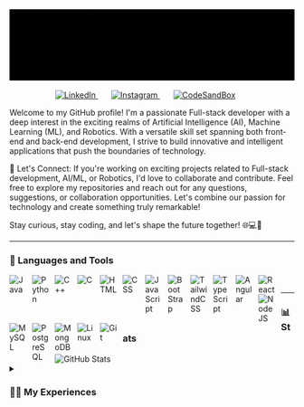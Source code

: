 <img src="https://github.com/souparna-roy/souparna-roy/blob/79a05b63c09253a11fe5c1b4e68988c8bbbf1cbe/souparna-roy-github-intro.gif" />

<p align="center">
<a href="https://www.linkedin.com/in/souparna-roy/" target="blank"><img width="32px" alt="LinkedIn" title="LinkedIn" target="blank" src="https://cdn.jsdelivr.net/gh/devicons/devicon/icons/linkedin/linkedin-original.svg" /> </a>
&#8287;&#8287;&#8287;&#8287;&#8287;
<a href="https://instagram.com/wrick_r?igshid=ZDc4ODBmNjlmNQ==" target="blank"><img width="32px" alt="Instagram" title="Instagram" src="https://raw.githubusercontent.com/rahuldkjain/github-profile-readme-generator/master/src/images/icons/Social/instagram.svg" /> </a>
&#8287;&#8287;&#8287;&#8287;&#8287;
<a href="https://codesandbox.com/souparna_roy" target="blank"><img width="32px" alt="CodeSandBox" title="CodeSandBox" src="https://raw.githubusercontent.com/rahuldkjain/github-profile-readme-generator/master/src/images/icons/Social/codesandbox.svg" /></a>
&#8287;&#8287;&#8287;&#8287;&#8287;
</p>

Welcome to my GitHub profile! I'm a passionate Full-stack developer with a deep interest in the exciting realms of Artificial Intelligence (AI), Machine Learning (ML), and Robotics. With a versatile skill set spanning both front-end and back-end development, I strive to build innovative and intelligent applications that push the boundaries of technology.

🎯 Let's Connect:
If you're working on exciting projects related to Full-stack development, AI/ML, or Robotics, I'd love to collaborate and contribute. Feel free to explore my repositories and reach out for any questions, suggestions, or collaboration opportunities. Let's combine our passion for technology and create something truly remarkable!

Stay curious, stay coding, and let's shape the future together! 🌐💻🚀

---

### 🧰 Languages and Tools

<img align="left" alt="Java" width="30px" style="padding-right:10px;" style="padding-bottom:10px;" src="https://cdn.jsdelivr.net/gh/devicons/devicon/icons/java/java-original.svg"/>
<img align="left" alt="Python" width="30px" style="padding-right:10px;" src="https://cdn.jsdelivr.net/gh/devicons/devicon/icons/python/python-plain.svg" />
<img align="left" alt="C++" width="30px" style="padding-right:10px;" src="https://cdn.jsdelivr.net/gh/devicons/devicon/icons/cplusplus/cplusplus-line.svg" />
<img align="left" alt="C" width="30px" style="padding-right:10px;" src="https://cdn.jsdelivr.net/gh/devicons/devicon/icons/c/c-original.svg" />
<img align="left" alt="HTML" width="30px" style="padding-right:10px;" src="https://cdn.jsdelivr.net/gh/devicons/devicon/icons/html5/html5-plain.svg" />
<img align="left" alt="CSS" width="30px" style="padding-right:10px;" src="https://cdn.jsdelivr.net/gh/devicons/devicon/icons/css3/css3-plain.svg" />
<img align="left" alt="JavaScript" width="30px" style="padding-right:10px;" src="https://cdn.jsdelivr.net/gh/devicons/devicon/icons/javascript/javascript-plain.svg" />
<img align="left" alt="BootStrap" width="30px" style="padding-right:10px;" src="https://cdn.jsdelivr.net/gh/devicons/devicon/icons/bootstrap/bootstrap-original.svg" />
<img align="left" alt="TailwindCSS" width="30px" style="padding-right:10px;" src="https://cdn.jsdelivr.net/gh/devicons/devicon/icons/tailwindcss/tailwindcss-plain.svg" />         
<img align="left" alt="TypeScript" width="30px" style="padding-right:10px;" src="https://cdn.jsdelivr.net/gh/devicons/devicon/icons/typescript/typescript-plain.svg" />
<img align="left" alt="Angular" width="30px" style="padding-right:10px;" src="https://cdn.jsdelivr.net/gh/devicons/devicon/icons/angularjs/angularjs-plain.svg" />
<img align="left" alt="React" width="30px" style="padding-right:10px;" src="https://cdn.jsdelivr.net/gh/devicons/devicon/icons/react/react-original.svg" />
<img align="left" alt="NodeJS" width="30px" style="padding-right:10px;" src="https://cdn.jsdelivr.net/gh/devicons/devicon/icons/nodejs/nodejs-original.svg" />
<img align="left" alt="MySQL" width="30px" style="padding-right:10px;" src="https://cdn.jsdelivr.net/gh/devicons/devicon/icons/mysql/mysql-original.svg" />
<img align="left" alt="PostgreSQL" width="30px" style="padding-right:10px;" src="https://cdn.jsdelivr.net/gh/devicons/devicon/icons/postgresql/postgresql-original.svg" />
<img align="left" alt="MongoDB" width="30px" style="padding-right:10px;" src="https://cdn.jsdelivr.net/gh/devicons/devicon/icons/mongodb/mongodb-original.svg" />
<img align="left" alt="Linux" width="30px" style="padding-right:10px;" src="https://cdn.jsdelivr.net/gh/devicons/devicon/icons/linux/linux-original.svg" />
<img align="left" alt="Git" width="30px" style="padding-right:10px;" src="https://cdn.jsdelivr.net/gh/devicons/devicon/icons/git/git-original.svg" />
<br />

---
### 📊 Stats

<img align="center" alt="GitHub Stats" src="https://github-readme-stats.vercel.app/api?username=souparna-roy&show_icons=true&theme=gruvbox" />


<details>
 <summary><h3>👨‍💻 My Experiences</h3></summary>

👨‍💻 Technical Expertise:
As a Full-stack developer, I have hands-on experience in HTML, CSS, JavaScript, and various front-end frameworks like React and Angular. On the back end, I am proficient in server-side languages such as Python, Ruby, and PHP, along with frameworks like Node.js, Django, and Ruby on Rails.

🤖 AI/ML and Robotics Passion:
My enthusiasm for AI/ML and Robotics drives me to explore and implement cutting-edge technologies in these fields. I have worked on projects involving data analysis, predictive modeling, natural language processing, computer vision, and more. Whether it's building intelligent chatbots, developing autonomous systems, or enhancing human-robot interaction, I'm constantly seeking opportunities to apply AI/ML techniques and advance the field of robotics.

🌟 Collaboration and Innovation:
I believe in the power of collaboration and strive to create meaningful contributions to the open-source community. I actively participate in hackathons, coding competitions, and developer forums, leveraging my skills to tackle real-world problems and foster innovation. I'm also an avid learner, staying up-to-date with the latest advancements in AI/ML, Robotics, and software development methodologies.

